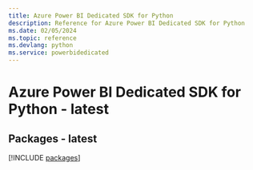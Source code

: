 ```yaml
---
title: Azure Power BI Dedicated SDK for Python
description: Reference for Azure Power BI Dedicated SDK for Python
ms.date: 02/05/2024
ms.topic: reference
ms.devlang: python
ms.service: powerbidedicated
---
```

# Azure Power BI Dedicated SDK for Python - latest
## Packages - latest
[!INCLUDE [packages](power-bi-dedicated-index.md)]